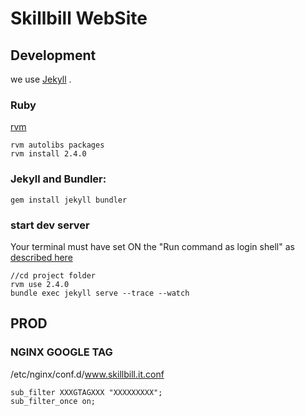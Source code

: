 # Skillbill WebSite

## Development

we use [Jekyll](https://jekyllrb.com/) .

### Ruby

[rvm](http://rvm.io/)

```
rvm autolibs packages
rvm install 2.4.0
```

### Jekyll and Bundler:

```
gem install jekyll bundler
```
### start dev server

Your terminal must have set ON the "Run command as login shell" as [described here](https://rvm.io/integration/gnome-terminal)

```
//cd project folder
rvm use 2.4.0
bundle exec jekyll serve --trace --watch
```


## PROD

### NGINX GOOGLE TAG

/etc/nginx/conf.d/www.skillbill.it.conf

```
sub_filter XXXGTAGXXX "XXXXXXXXX";
sub_filter_once on;

```


